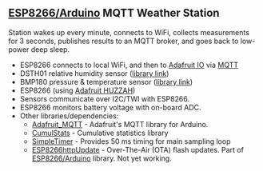 ## [ESP8266/Arduino](https://github.com/esp8266/Arduino) MQTT Weather Station 
Station wakes up every minute, connects to WiFi, collects measurements for 3 seconds, publishes results to an MQTT broker,
and goes back to low-power deep sleep.

* ESP8266 connects to local WiFi, and then to [Adafruit IO](https://io.adafruit.com)
via [MQTT](http://www.hivemq.com/blog/mqtt-essentials-part-1-introducing-mqtt)
* DSTH01 relative humidity sensor ([library link](https://github.com/igg2/Arduino-DSTH01))
* BMP180 pressure & temperature sensor ([library link](https://github.com/igg2/Arduino-BMP180))
* ESP8266 (using [Adafruit HUZZAH](https://www.adafruit.com/products/2471))
* Sensors communicate over I2C/TWI with ESP8266.
* ESP8266 monitors battery voltage with on-board ADC.
* Other libraries/dependencies:
	* [Adafruit_MQTT](https://github.com/adafruit/Adafruit_MQTT_Library) - Adafruit's MQTT library for Arduino.
	* [CumulStats](https://github.com/igg2/CumulStats) - Cumulative statistics library
	* [SimpleTimer](http://playground.arduino.cc/Code/SimpleTimer) - Provides 50 ms timing for main sampling loop
	* [ESP8266httpUpdate](https://github.com/esp8266/Arduino/tree/master/libraries/ESP8266httpUpdate) - Over-The-Air (OTA) flash updates. Part of [ESP8266/Arduino](https://github.com/esp8266/Arduino) library. Not yet working.

